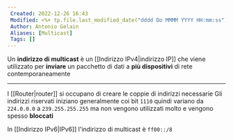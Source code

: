 ```yaml
---
 Created: 2022-12-26 16:43
 Modified: <%+ tp.file.last_modified_date("dddd Do MMMM YYYY HH:mm:ss") %>
 Author: Antonio Gelain
 Aliases: [Multicast]
 Tags: []
---
```


Un **indirizzo di multicast** è un [[Indirizzo IPv4|indirizzo IP]] che viene utilizzato per **inviare** un pacchetto di dati a **più dispositivi** di rete contemporaneamente

---

I [[Router|router]] si occupano di creare le coppie di indirizzi necessarie
Gli indirizzi riservati iniziano generalmente coi bit `1110` quindi variano da `224.0.0.0` a `239.255.255.255` ma non vengono utilizzati molto e vengono spesso **bloccati**

In [[Indirizzo IPv6|IPv6]] l'indirizzo di multicast è `ff00::/8`